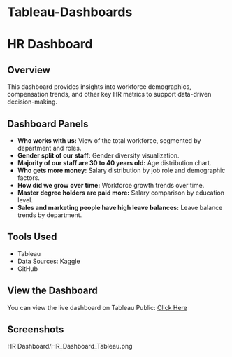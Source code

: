 # Tableau-Dashboards


# HR Dashboard

## Overview
This dashboard provides insights into workforce demographics, compensation trends, and other key HR metrics to support data-driven decision-making.

## Dashboard Panels
- **Who works with us:** View of the total workforce, segmented by department and roles.
- **Gender split of our staff:** Gender diversity visualization.
- **Majority of our staff are 30 to 40 years old:** Age distribution chart.
- **Who gets more money:** Salary distribution by job role and demographic factors.
- **How did we grow over time:** Workforce growth trends over time.
- **Master degree holders are paid more:** Salary comparison by education level.
- **Sales and marketing people have high leave balances:** Leave balance trends by department.

## Tools Used
- Tableau
- Data Sources: Kaggle
- GitHub

## View the Dashboard
You can view the live dashboard on Tableau Public: [Click Here](https://public.tableau.com/your-dashboard-link)

## Screenshots
HR Dashboard/HR_Dashboard_Tableau.png
